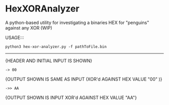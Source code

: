 # HexXORAnalyzer
A python-based utility for investigating a binaries HEX for "penguins" against any XOR (WIP)

USAGE:::

```
python3 hex-xor-analyzer.py -f pathToFile.bin
```
----
{HEADER AND INITIAL INPUT IS SHOWN}
```
-> 00
```
{OUTPUT SHOWN IS SAME AS INPUT (XOR'd AGAINST HEX VALUE "00" )}
```
->> AA
```
{OUTPUT SHOWN IS INPUT XOR'd AGAINST HEX VALUE "AA"}
